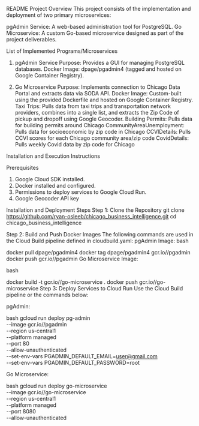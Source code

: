 README
Project Overview
This project consists of the implementation and deployment of two primary microservices:

pgAdmin Service: A web-based administration tool for PostgreSQL.
Go Microservice: A custom Go-based microservice designed as part of the project deliverables.

List of Implemented Programs/Microservices
1. pgAdmin Service
Purpose: Provides a GUI for managing PostgreSQL databases.
Docker Image: dpage/pgadmin4 (tagged and hosted on Google Container Registry).

2. Go Microservice
Purpose: Implements connection to Chicago Data Portal and extracts data via SODA API.
Docker Image: Custom-built using the provided Dockerfile and hosted on Google Container Registry.
Taxi Trips: Pulls data from taxi trips and transportation network providers, combines into a single list, and extracts the Zip Code of pickup and dropoff using Google Geocoder.
Building Permits: Pulls data for building permits around Chicago
CommunityAreaUnemployment: Pulls data for socioeconomic by zip code in Chicago
CCVIDetails: Pulls CCVI scores for each Chicago community area/zip code
CovidDetails: Pulls weekly Covid data by zip code for Chicago

Installation and Execution Instructions

Prerequisites
1. Google Cloud SDK installed.
2. Docker installed and configured.
3. Permissions to deploy services to Google Cloud Run.
4. Google Geocoder API key

Installation and Deployment Steps
Step 1: Clone the Repository
git clone https://github.com/ryan-osleeb/chicago_business_intelligence.git
cd chicago_business_intelligence

Step 2: Build and Push Docker Images
The following commands are used in the Cloud Build pipeline defined in cloudbuild.yaml:
pgAdmin Image:
bash

docker pull dpage/pgadmin4
docker tag dpage/pgadmin4 gcr.io/<project-id>/pgadmin
docker push gcr.io/<project-id>/pgadmin
Go Microservice Image:

bash

docker build -t gcr.io/<project-id>/go-microservice .
docker push gcr.io/<project-id>/go-microservice
Step 3: Deploy Services to Cloud Run
Use the Cloud Build pipeline or the commands below:

pgAdmin:

bash
gcloud run deploy pg-admin \
    --image gcr.io/<project-id>/pgadmin \
    --region us-central1 \
    --platform managed \
    --port 80 \
    --allow-unauthenticated \
    --set-env-vars PGADMIN_DEFAULT_EMAIL=user@gmail.com \
    --set-env-vars PGADMIN_DEFAULT_PASSWORD=root

Go Microservice:

bash
gcloud run deploy go-microservice \
    --image gcr.io/<project-id>/go-microservice \
    --region us-central1 \
    --platform managed \
    --port 8080 \
    --allow-unauthenticated

